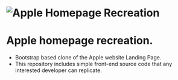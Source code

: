 ![Apple Homepage Recreation](https://github.com/Lodwick-James/Apple-Homepage-Recreation/assets/78684837/7b2b1bdc-9549-4a9e-8a2c-05e51781162b)
==============

# Apple homepage recreation. 
* Bootstrap based clone of the Apple website Landing Page. 
* This repository includes simple front-end source code that any interested developer can replicate.
